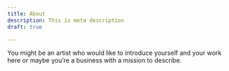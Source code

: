 ```yaml
---
title: About
description: This is meta description
draft: true

---
```

You might be an artist who would like to introduce yourself and your work here or maybe you&rsquo;re a business with a mission to describe.